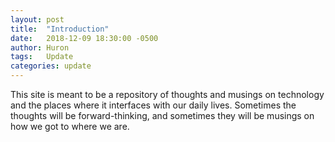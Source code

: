 ```yaml
---
layout: post
title:  "Introduction"
date:   2018-12-09 18:30:00 -0500
author: Huron
tags:   Update
categories: update
---
```

This site is meant to be a repository of thoughts and musings on technology and
the places where it interfaces with our daily lives. Sometimes the thoughts
will be forward-thinking, and sometimes they will be musings on how we got to
where we are.
